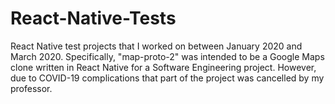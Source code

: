 # React-Native-Tests
React Native test projects that I worked on between January 2020 and March 2020. Specifically, "map-proto-2" was intended to be a Google Maps clone written in React Native for a Software Engineering project. However, due to COVID-19 complications that part of the project was cancelled by my professor.
